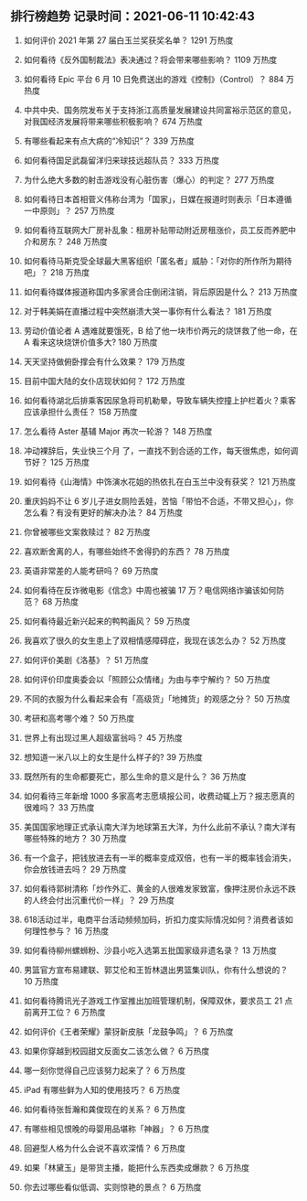 
## 排行榜趋势 记录时间：2021-06-11 10:42:43
  
  1. 如何评价 2021 年第 27 届白玉兰奖获奖名单？ 1291 万热度
    
  2. 如何看待《反外国制裁法》表决通过？将会带来哪些影响？ 1109 万热度
    
  3. 如何看待 Epic 平台 6 月 10 日免费送出的游戏《控制》（Control）？ 884 万热度
    
  4. 中共中央、国务院发布关于支持浙江高质量发展建设共同富裕示范区的意见，对我国经济发展将带来哪些积极影响？ 674 万热度
    
  5. 有哪些看起来有点大病的“冷知识”？ 339 万热度
    
  6. 如何看待国足武磊留洋归来球技远超队员？ 333 万热度
    
  7. 为什么绝大多数的射击游戏没有心脏伤害（爆心）的判定？ 277 万热度
    
  8. 如何看待日本首相菅义伟称台湾为「国家」，日媒在报道时则表示「日本遵循一中原则」？ 257 万热度
    
  9. 如何看待互联网大厂房补乱象：租房补贴带动附近房租涨价，员工反而养肥中介和房东？ 248 万热度
    
  10. 如何看待马斯克受全球最大黑客组织「匿名者」威胁：「对你的所作所为期待吧」？ 218 万热度
    
  11. 如何看待媒体报道称国内多家贤合庄倒闭注销，背后原因是什么？ 213 万热度
    
  12. 对于韩美娟在直播过程中突然崩溃大哭一事你有什么看法？ 181 万热度
    
  13. 劳动价值论者 A 遇难就要饿死，B 给了他一块市价两元的烧饼救了他一命，在 A 看来这块烧饼价值多大? 180 万热度
    
  14. 天天坚持做俯卧撑会有什么效果？ 179 万热度
    
  15. 目前中国大陆的女仆店现状如何？ 172 万热度
    
  16. 如何看待湖北后排乘客因尿急将司机勒晕，导致车辆失控撞上护栏着火？乘客应该承担什么责任？ 158 万热度
    
  17. 怎么看待 Aster 基辅 Major 再次一轮游？ 148 万热度
    
  18. 冲动裸辞后，失业快三个月 了，一直找不到合适的工作，每天很焦虑，如何调节好？ 125 万热度
    
  19. 如何看待《山海情》中饰演水花姐的热依扎在白玉兰中没有获奖？ 121 万热度
    
  20. 重庆妈妈不让 6 岁儿子进女厕险丢娃，苦恼「带怕不合适，不带又担心」，你怎么看？有没有更好的解决办法？ 84 万热度
    
  21. 你曾被哪些文案救赎过？ 82 万热度
    
  22. 喜欢断舍离的人，有哪些始终不舍得扔的东西？ 78 万热度
    
  23. 英语非常差的人能考研吗？ 69 万热度
    
  24. 如何看待在反诈微电影《信念》中周也被骗 17 万？电信网络诈骗该如何防范？ 68 万热度
    
  25. 如何看待最近新兴起来的鸭鸭画风？ 59 万热度
    
  26. 我喜欢了很久的女生患上了双相情感障碍症，我现在该怎么办？ 52 万热度
    
  27. 如何评价美剧《洛基》？ 51 万热度
    
  28. 如何评价印度奥委会以「照顾公众情绪」为由与李宁解约？ 50 万热度
    
  29. 不同的衣服为什么看起来会有「高级货」「地摊货」的观感之分？ 50 万热度
    
  30. 考研和高考哪个难？ 50 万热度
    
  31. 世界上有出现过黑人超级富翁吗？ 45 万热度
    
  32. 想知道一米八以上的女生是什么样子的? 39 万热度
    
  33. 既然所有的生命都要死亡，那么生命的意义是什么？ 36 万热度
    
  34. 如何看待三年新增 1000 多家高考志愿填报公司，收费动辄上万？报志愿真的很难吗？ 33 万热度
    
  35. 美国国家地理正式承认南大洋为地球第五大洋，为什么此前不承认？南大洋有哪些特殊的地方？ 30 万热度
    
  36. 有一个盒子，把钱放进去有一半的概率变成双倍，也有一半的概率钱会消失，你会放钱进去吗？ 29 万热度
    
  37. 如何看待郭树清称「炒作外汇、黄金的人很难发家致富，像押注房价永远不跌的人终会付出沉重代价一样」？ 29 万热度
    
  38. 618活动过半，电商平台活动频频加码，折扣力度实际情况如何？消费者该如何理性参与？ 16 万热度
    
  39. 如何看待柳州螺蛳粉、沙县小吃入选第五批国家级非遗名录？ 13 万热度
    
  40. 男篮官方宣布易建联、郭艾伦和王哲林退出男篮集训队，你有什么想说的？ 10 万热度
    
  41. 如何看待腾讯光子游戏工作室推出加班管理机制，保障双休，要求员工 21 点前离开工位？ 6 万热度
    
  42. 如何评价《王者荣耀》蒙犽新皮肤「龙鼓争鸣」？ 6 万热度
    
  43. 如果你穿越到校园甜文反面女二该怎么做？ 6 万热度
    
  44. 哪一刻你觉得自己应该努力起来了？ 6 万热度
    
  45. iPad 有哪些鲜为人知的使用技巧？ 6 万热度
    
  46. 如何看待张哲瀚和龚俊现在的关系？ 6 万热度
    
  47. 有哪些相见恨晚的母婴用品堪称「神器」？ 6 万热度
    
  48. 回避型人格为什么会说不喜欢深情？ 6 万热度
    
  49. 如果「林黛玉」是带货主播，能把什么东西卖成爆款？ 6 万热度
    
  50. 你去过哪些看似低调、实则惊艳的景点？ 6 万热度
    